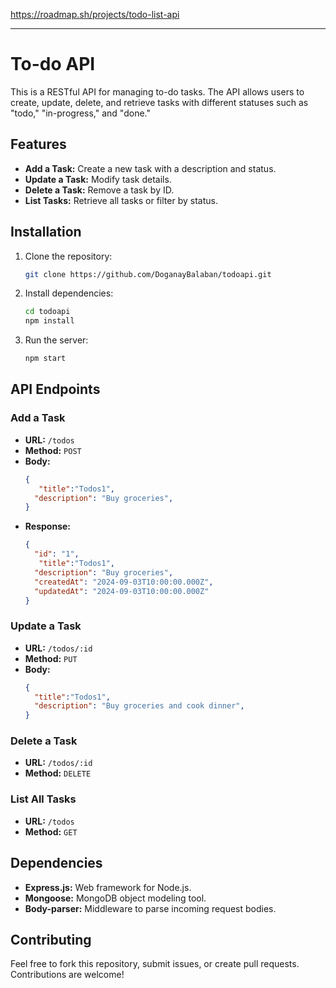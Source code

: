 https://roadmap.sh/projects/todo-list-api

---

# To-do API

This is a RESTful API for managing to-do tasks. The API allows users to create, update, delete, and retrieve tasks with different statuses such as "todo," "in-progress," and "done."

## Features

- **Add a Task:** Create a new task with a description and status.
- **Update a Task:** Modify task details.
- **Delete a Task:** Remove a task by ID.
- **List Tasks:** Retrieve all tasks or filter by status.

## Installation

1. Clone the repository:
   ```bash
   git clone https://github.com/DoganayBalaban/todoapi.git
   ```
2. Install dependencies:
   ```bash
   cd todoapi
   npm install
   ```

3. Run the server:
   ```bash
   npm start
   ```

## API Endpoints

### Add a Task
- **URL:** `/todos`
- **Method:** `POST`
- **Body:**
  ```json
  {
     "title":"Todos1",
    "description": "Buy groceries",
  }
  ```
- **Response:**
  ```json
  {
    "id": "1",
     "title":"Todos1",
    "description": "Buy groceries",
    "createdAt": "2024-09-03T10:00:00.000Z",
    "updatedAt": "2024-09-03T10:00:00.000Z"
  }
  ```

### Update a Task
- **URL:** `/todos/:id`
- **Method:** `PUT`
- **Body:**
  ```json
  {
    "title":"Todos1",
    "description": "Buy groceries and cook dinner",
  }
  ```

### Delete a Task
- **URL:** `/todos/:id`
- **Method:** `DELETE`

### List All Tasks
- **URL:** `/todos`
- **Method:** `GET`


## Dependencies

- **Express.js:** Web framework for Node.js.
- **Mongoose:** MongoDB object modeling tool.
- **Body-parser:** Middleware to parse incoming request bodies.

## Contributing

Feel free to fork this repository, submit issues, or create pull requests. Contributions are welcome!
